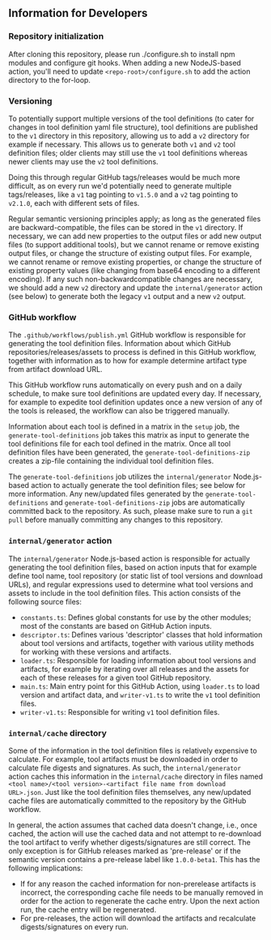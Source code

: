 ## Information for Developers

### Repository initialization
After cloning this repository, please run ./configure.sh to install npm modules and configure git hooks. When adding a new NodeJS-based action, you'll need to update `<repo-root>/configure.sh` to add the action directory to the for-loop.

### Versioning

To potentially support multiple versions of the tool definitions (to cater for changes in tool definition yaml file structure), tool definitions are published to the `v1` directory in this repository, allowing us to add a `v2` directory for example if necessary. This allows us to generate both `v1` and `v2` tool definition files; older clients may still use the `v1` tool definitions whereas newer clients may use the `v2` tool definitions. 

Doing this through regular GitHub tags/releases would be much more difficult, as on every run we'd potentially need to generate multiple tags/releases, like a `v1` tag pointing to `v1.5.0` and a `v2` tag pointing to `v2.1.0`, each with different sets of files.

Regular semantic versioning principles apply; as long as the generated files are backward-compatible, the files can be stored in the `v1` directory. If necessary, we can add new properties to the output files or add new output files (to support additional tools), but we cannot rename or remove existing output files, or change the structure of existing output files. For example, we cannot rename or remove existing properties, or change the structure of existing property values (like changing from base64 encoding to a different encoding). If any such non-backwardcompatible changes are necessary, we should add a new `v2` directory and update the `internal/generator` action (see below) to generate both the legacy `v1` output and a new `v2` output.

### GitHub workflow

The `.github/workflows/publish.yml` GitHub workflow is responsible for generating the tool definition files. Information about which GitHub repositories/releases/assets to process is defined in this GitHub workflow, together with information as to how for example determine artifact type from artifact download URL. 

This GitHub workflow runs automatically on every push and on a daily schedule, to make sure tool definitions are updated every day. If necessary, for example to expedite tool definition updates once a new version of any of the tools is released, the workflow can also be triggered manually.

Information about each tool is defined in a matrix in the `setup` job, the `generate-tool-definitions` job takes this matrix as input to generate the tool definitions file for each tool defined in the matrix. Once all tool definition files have been generated, the `generate-tool-definitions-zip` creates a zip-file containing the individual tool definition files.

The `generate-tool-definitions` job utilizes the `internal/generator` Node.js-based action to actually generate the tool definition files; see below for more information. Any new/updated files generated by the `generate-tool-definitions` and `generate-tool-definitions-zip` jobs are automatically committed back to the repository. As such, please make sure to run a `git pull` before manually committing any changes to this repository.

### `internal/generator` action

The `internal/generator` Node.js-based action is responsible for actually generating the tool definition files, based on action inputs that for example define tool name, tool repository (or static list of tool versions and download URLs), and regular expressions used to determine what tool versions and assets to include in the tool definition files. This action consists of the following source files:

* `constants.ts`: Defines global constants for use by the other modules; most of the constants are based on GitHub Action inputs.
* `descriptor.ts`: Defines various 'descriptor' classes that hold information about tool versions and artifacts, together with various utility methods for working with these versions and artifacts.
* `loader.ts`: Responsible for loading information about tool versions and artifacts, for example by iterating over all releases and the assets for each of these releases for a given tool GitHub repository.
* `main.ts`: Main entry point for this GitHub Action, using `loader.ts` to load version and artifact data, and `writer-v1.ts` to write the `v1` tool definition files.
* `writer-v1.ts`: Responsible for writing `v1` tool definition files.

### `internal/cache` directory

Some of the information in the tool definition files is relatively expensive to calculate. For example, tool artifacts must be downloaded in order to calculate file digests and signatures. As such, the `internal/generator` action caches this information in the `internal/cache` directory in files named `<tool name>/<tool version>-<artifact file name from download URL>.json`. Just like the tool definition files themselves, any new/updated cache files are automatically committed to the repository by the GitHub workflow.

In general, the action assumes that cached data doesn't change, i.e., once cached, the action will use the cached data and not attempt to re-download the tool artifact to verify whether digests/signatures are still correct. The only exception is for GitHub releases marked as 'pre-release' or if the semantic version contains a pre-release label like `1.0.0-beta1`. This has the following implications:

* If for any reason the cached information for non-prerelease artifacts is incorrect, the corresponding cache file needs to be manually removed in order for the action to regenerate the cache entry. Upon the next action run, the cache entry will be regenerated.
* For pre-releases, the action will download the artifacts and recalculate digests/signatures on every run.
